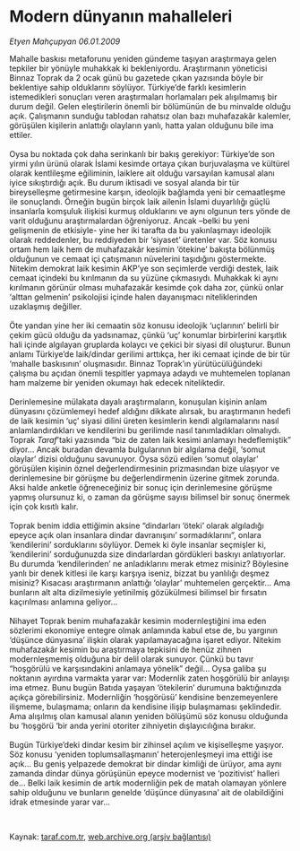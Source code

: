 # Modern dünyanın mahalleleri

*Etyen Mahçupyan 06.01.2009*

<div class="taraf_structure_2col_1zq">
<div class="margen_n">



 <p>Mahalle baskısı metaforunu yeniden gündeme taşıyan araştırmaya gelen tepkiler bir yönüyle muhakkak ki bekleniyordu. Araştırmanın yöneticisi Binnaz Toprak da 2 ocak günü bu gazetede çıkan yazısında böyle bir beklentiye sahip olduklarını söylüyor. Türkiye’de farklı kesimlerin istemedikleri sonuçları veren araştırmaları horlamaları pek alışılmamış bir durum değil. Gelen eleştirilerin önemli bir bölümünün de bu minvalde olduğu açık. Çalışmanın sunduğu tablodan rahatsız olan bazı muhafazakâr kalemler, görüşülen kişilerin anlattığı olayların yanlı, hatta yalan olduğunu bile ima ettiler. <br/><br/>Oysa bu noktada çok daha serinkanlı bir bakış gerekiyor: Türkiye’de son yirmi yılın ürünü olarak İslami kesimde ortaya çıkan burjuvalaşma ve kültürel olarak kentlileşme eğiliminin, laiklere ait olduğu varsayılan kamusal alanı iyice sıkıştırdığı açık. Bu durum iktisadi ve sosyal alanda bir tür bireyselleşme getirmesine karşın, ideolojik bağlamda yeni bir cemaatleşme ile sonuçlandı. Örneğin bugün birçok laik ailenin İslami duyarlılığı güçlü insanlarla komşuluk ilişkisi kurmuş olduklarını ve aynı olgunun ters yönde de varit olduğunu araştırmalardan öğreniyoruz. Ancak –belki bu yeni gelişmenin de etkisiyle- yine her iki tarafta da bu yakınlaşmayı ideolojik olarak reddedenler, bu reddiyeden bir ‘siyaset’ üretenler var. Söz konusu ortam hem laik hem de muhafazakâr kesimin ‘ötekine’ bakışta bölünmüş olduğunun ve cemaat içi çatışmanın nüvelerini taşıdığını göstermekte. Nitekim demokrat laik kesimin AKP’ye son seçimlerde verdiği destek, laik cemaat içindeki bu kırılmanın da su yüzüne çıkmasıydı. Muhakkak ki aynı kırılmanın görünür olması muhafazakâr kesimde çok daha zor, çünkü onlar ‘alttan gelmenin’ psikolojisi içinde halen dayanışmacı niteliklerinden uzaklaşmış değiller. <br/><br/>Öte yandan yine her iki cemaatin söz konusu ideolojik ‘uçlarının’ belirli bir çekim gücü olduğu da yadsınamaz, çünkü ‘uç’ konumlar birbirlerini karşıtlık hali içinde algılayan gruplarda kolaycı ve çekici bir siyasi dil oluşturur. Bunun anlamı Türkiye’de laik/dindar gerilimi arttıkça, her iki cemaat içinde de bir tür ‘mahalle baskısının’ oluşmasıdır. Binnaz Toprak’ın yürütücülüğündeki çalışma bu açıdan önemli tespitler yapmaya adaydı ve muhtemelen toplanan ham malzeme bir yeniden okumayı hak edecek niteliktedir. <br/><br/>Derinlemesine mülakata dayalı araştırmaların, konuşulan kişinin anlam dünyasını çözümlemeyi hedef aldığını dikkate alırsak, bu araştırmanın hedefi de laik kesimin ‘uç’ siyasi dilini üreten kesimlerin kendi algılamalarını nasıl anlamlandırdıkları ve kendilerini bu gerilimde nasıl tanımladıkları olmalıydı. Toprak <i>Taraf</i>’taki yazısında “biz de zaten laik kesimi anlamayı hedeflemiştik” diyor... Ancak buradan devamla bulgularının bir algılama değil, ‘somut olaylar’ dizisi olduğunu savunuyor. Oysa sözü edilen ‘somut olaylar’ görüşülen kişinin öznel değerlendirmesinin prizmasından bize ulaşıyor ve derinlemesine bir görüşme bu değerlendirmenin üzerine gitmek zorunda. Aksi halde anketle öğreneceğiniz bir sonuç için derinlemesine görüşme yapmış olursunuz ki, o zaman da görüşme sayısı bilimsel bir sonuç önermek için çok kısıtlı kalır. <br/><br/>Toprak benim iddia ettiğimin aksine “dindarları ‘öteki’ olarak algıladığı epeyce açık olan insanlara dindar davranışını’ sormadıklarını”, onlara ‘kendilerini’ sorduklarını söylüyor. Demek ki öyle insanlar seçmişler ki, ‘kendilerini’ sorduğunuzda size dindarlardan gördükleri baskıyı anlatıyorlar. Bu durumda ‘kendilerinden’ ne anladıklarını merak etmez misiniz? Böylesine yanlı bir denek kitlesi ile karşı karşıya iseniz, bizzat bu yanlılığı deşmez misiniz? Kısacası araştırmanın anlattığı ‘olaylar’ muhtemelen gerçektir... Ama bunların alt alta dizilmesiyle yetinilmiş gözükülmesi bilimsel bir fırsatın kaçırılması anlamına geliyor... <br/><br/>Nihayet Toprak benim muhafazakâr kesimin modernleştiğini ima eden sözlerimi ekonomiye entegre olmak anlamında kabul etse de, bu yargının ‘düşünce dünyasına’ ilişkin olarak yapılamayacağına işaret ediyor. Nitekim muhafazakâr kesimin bu araştırmaya tepkisini de henüz zihnen modernleşmemiş olduğuna bir delil olarak sunuyor. Çünkü bu tavır “hoşgörülü ve karşısındakini anlamaya yönelik” değil... Oysa galiba şu noktanın ayırdına varmakta yarar var: Modernlik zaten hoşgörülü bir anlayışı ima etmez. Bunu bugün Batıda yaşayan ‘ötekilerin’ durumuna baktığınızda açıkça görebilirsiniz. Modernliğin ‘hoşgörüsü’ kendisine benzemeyenlere ilişmeme, bulaşmama; onların da kendisine ilişip bulaşmaması şeklindedir. Ama alışılmış olan kamusal alanın yeniden bölüşümü söz konusu olduğunda bu ‘hoşgörü ‘bir anda yerini otoriter zihniyetin dışlayıcılığına bırakır. <br/><br/>Bugün Türkiye’deki dindar kesim bir zihinsel açılım ve kişiselleşme yaşıyor. Söz konusu ‘yeniden toplumsallaşmanın’ heterojenleşmeyi ima ettiği ise açık... Bu geniş yelpazede demokrat bir dindar kimliği de ürüyor, ama aynı zamanda dindar dünya görüşünün epeyce modernist ve ‘pozitivist’ halleri de... Belki laik kesimin de artık modernliğin pek de matah olamayan yönlere sahip olduğunu ve bunların genelde ‘düşünce dünyasına’ ait de olabildiğini idrak etmesinde yarar var...</p>

<br/>


<div id="taraf_not">
</div>

</div>


</div>

Kaynak: [taraf.com.tr](http://taraf.com.tr:80/makale/3439.htm), [web.archive.org (arşiv bağlantısı)](http://web.archive.org/web/20090121195515/http://taraf.com.tr:80/makale/3439.htm)
